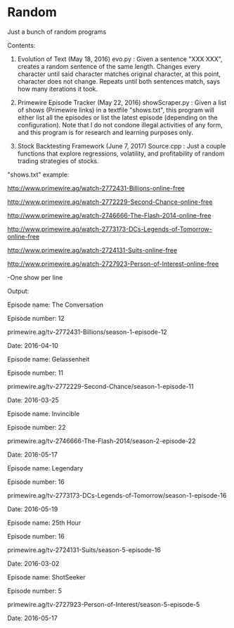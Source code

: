 # Random
Just a bunch of random programs 

Contents:

1) Evolution of Text (May 18, 2016) evo.py :
Given a sentence "XXX XXX", creates a random sentence of the same length.
Changes every character until said character matches original character, at this point, character does not change.
Repeats until both sentences match, says how many iterations it took.

2) Primewire Episode Tracker (May 22, 2016) showScraper.py :
Given a list of shows (Primewire links) in a textfile "shows.txt", this program will either list all the episodes or list the latest episode (depending on the configuration). Note that I do not condone illegal activities of any form, and this program is for research and learning purposes only. 

3) Stock Backtesting Framework (June 7, 2017) Source.cpp :
Just a couple functions that explore regressions, volatility, and profitability of random trading strategies of stocks.







"shows.txt" example:

http://www.primewire.ag/watch-2772431-Billions-online-free

http://www.primewire.ag/watch-2772229-Second-Chance-online-free

http://www.primewire.ag/watch-2746666-The-Flash-2014-online-free

http://www.primewire.ag/watch-2773173-DCs-Legends-of-Tomorrow-online-free

http://www.primewire.ag/watch-2724131-Suits-online-free

http://www.primewire.ag/watch-2727923-Person-of-Interest-online-free

-One show per line

Output: 


Episode name: The Conversation

Episode number: 12

primewire.ag/tv-2772431-Billions/season-1-episode-12

Date: 2016-04-10

Episode name: Gelassenheit

Episode number: 11

primewire.ag/tv-2772229-Second-Chance/season-1-episode-11

Date: 2016-03-25

Episode name: Invincible

Episode number: 22

primewire.ag/tv-2746666-The-Flash-2014/season-2-episode-22

Date: 2016-05-17

Episode name: Legendary

Episode number: 16

primewire.ag/tv-2773173-DCs-Legends-of-Tomorrow/season-1-episode-16

Date: 2016-05-19

Episode name: 25th Hour

Episode number: 16

primewire.ag/tv-2724131-Suits/season-5-episode-16

Date: 2016-03-02

Episode name: ShotSeeker

Episode number: 5

primewire.ag/tv-2727923-Person-of-Interest/season-5-episode-5

Date: 2016-05-17

